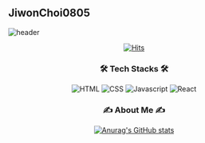 ## JiwonChoi0805
![header](https://capsule-render.vercel.app/api?type=waving&color=0:a1c4fd,100:c2e9fb&height=200&section=header&text=JiwonChoi0805&desc=Computer%20Science%20Engineering&fontColor=fdfbfb&fontSize=40&fontAlignY=40)

<div align="center">

[![Hits](https://hits.seeyoufarm.com/api/count/incr/badge.svg?url=https%3A%2F%2Fgithub.com%2FJiwonChoi0805&count_bg=%23FFE4FE&title_bg=%23555555&icon=&icon_color=%23E7E7E7&title=GITHUB&edge_flat=false)](https://hits.seeyoufarm.com)

### 🛠️ Tech Stacks 🛠️
<div> 
  <img alt="HTML" src="https://img.shields.io/badge/html5-E34F26?style=for-the-badge&logo=html5&logoColor=white"> 
  <img alt="CSS" src="https://img.shields.io/badge/css-1572B6?style=for-the-badge&logo=css3&logoColor=white"> 
  <img alt="Javascript" src="https://img.shields.io/badge/javascript-F7DF1E?style=for-the-badge&logo=javascript&logoColor=black"> 
  <img alt="React" src ="https://img.shields.io/badge/React-61DAFB.svg?&style=for-the-badge&logo=React&logoColor=white"/>
</div>

### ✍️ About Me ✍️




[![Anurag's GitHub stats](https://github-readme-stats.vercel.app/api?username=JiwonChoi0805&include_all_commits=true&show_icons=true&theme=buefy)](https://github.com/anuraghazra/github-readme-stats)
</div>
